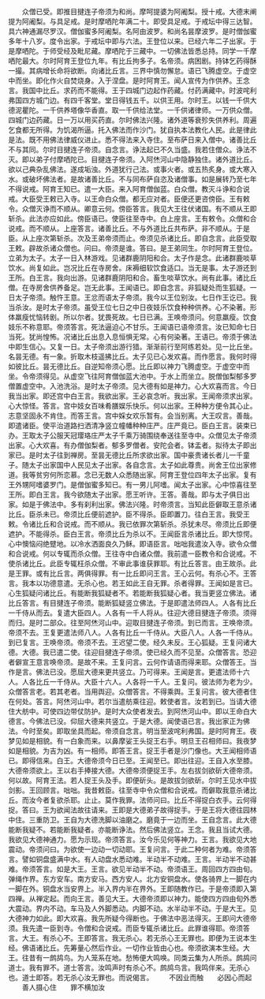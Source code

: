 <!-- { "loadSidebar": true } -->
　　众僧已受。即推目揵连子帝须为和尚。摩呵提婆为阿阇梨。授十戒。大德末阐提为阿阇梨。与具足戒。是时摩哂陀年满二十。即受具足戒。于戒坛中得三达智。具六神通漏尽罗汉。僧伽蜜多阿阇梨。名阿由波罗。和尚名昙摩波罗。是时僧伽蜜多年十八岁。度令出家。于戒坛中即与六法。王登位以来。已经六年二子出家。于是摩哂陀。于师受经及毗尼藏。摩哂陀于三藏中。一切佛法皆悉总持。同学一千摩哂陀最大。尔时阿育王登位九年。有比丘拘多子。名帝须。病困剧。持钵乞药得酥一撮。其病增长命将欲断。向诸比丘言。三界中慎勿懈怠。语已飞腾虚空。于虚空中而坐。即化作火自焚烧身。入于涅盘。是时阿育王。闻人宣传为作供养。王念言。我国中比丘。求药而不能得。王于四城门边起作药藏。付药满藏中。时波咤利弗国四方城门边。有四千客堂。堂日得钱五千。以供王用。尔时王。以钱一千供大德泥瞿陀。一千供养塔像华香直。取一千供给法堂。一千供诸律师。一万供众僧。四城门边药藏。日一万以用买药直。尔时佛法兴隆。诸外道等衰殄失供养利。周遍乞食都无所得。为饥渴所逼。托入佛法而作沙门。犹自执本法教化人民。此是律此是法。既不用佛法律威仪进止。悉不得法来入寺住。至布萨日来入僧中。诸善比丘不与其同。尔时目揵连子帝须。自念言。诤法起已不久当盛。我若住僧众。诤法不灭。即以弟子付摩哂陀已。目揵连子帝须。入阿烋河山中隐静独住。诸外道比丘。欲以己典杂乱佛法。遂成垢浊。外道犹行己法。或事火者。或五热炙身。或大寒入水。或破坏佛法者。是故诸善比丘。不与同布萨自恣及诸僧事。如是展转乃至七年不得说戒。阿育王知已。遣一大臣。来入阿育僧伽蓝。白众僧。教灭斗诤和合说戒。大臣受王敕已入寺。以王命白众僧。都无应对者。臣便还更咨傍臣。王有敕令。众僧灭诤而不顺从。卿意云何。傍臣答言。我见大王往伏诸国。有不顺从王即斩杀。此法亦应如此。傍臣语已。使臣往至寺中。白上座言。王有敕令。众僧和合说戒。而不顺从。上座答言。诸善比丘。不与外道比丘共布萨。非不顺从。于是臣。从上座次第斩杀。次及王弟帝须而止。帝须见杀诸比丘。即自念言。此臣受取王敕。辟故杀诸众僧也。问曰。帝须是谁。答曰。是王弟同生。尔时阿育王登位。立弟为太子。太子一日入林游戏。见诸群鹿阴阳和合。太子作是念。此诸群鹿啖草饮水。尚复如此。岂况比丘在寺房舍。床褥细软饮食适口。当无是事。太子游还到王所。白王言。我向出游。见诸群鹿阴阳和合。畜生啖草饮水。尚有此事。诸比丘僧。在寺房舍供养备足。岂无此事。王闻语已。即自念言。非狐疑处而生狐疑。一日太子帝须。触忤王意。王忿而语太子帝须。我今以王位别汝。七日作王讫已。我当杀汝。是时太子帝须。虽受王位七日之中日夜妓乐饮食种种供养。心不染著。形体羸瘦忧恼转剧。所以尔者。犹畏死故。七日已满。王唤帝须问。何意羸瘦。饮食妓乐不称意耶。帝须答言。死法逼迫心不甘乐。王闻语已语帝须言。汝已知命七日当死。犹尚惶怖。况诸比丘出息入息恒惧无常。心有何染著。王语已。帝须于佛法中即生信心。又复一日。太子帝须出游行猎。渐渐前行至阿练若处。见一比丘坐。名昙无德。有一象。折取木枝遥拂比丘。太子见已心发欢喜。而作愿言。我何时得如彼比丘。昙无德比丘。自逆知帝须心愿。比丘即以神力飞腾虚空。于虚空中而坐。令帝须得见。从虚空飞往阿育僧伽蓝大池中。于水上而坐立。脱僧伽梨郁多罗僧置虚空中。入池洗浴。是时太子帝须。见大德有如是神力。心大欢喜而言。今日我当出家。即还宫中白王言。我欲出家。王必哀念听。我出家。王闻帝须求出家。心大惊怪。答言。宫中妓女百味肴膳娱乐快乐。何以出家。王种种方便令其心止。志意坚固永不肯住。而答王言。宫中婇女欢乐暂有。会当别离。大王叹言。善哉。即遣诸臣。使平治道路扫洒清净竖立幢幡种种庄严。庄严竟已。臣白王言。装束已办。王取太子公服天冠璎珞庄严太子千乘万骑围绕奉送往至寺中。众僧见太子帝须出家。心大欢喜。有办僧伽梨者。郁多罗僧者。安陀会者。钵盂者。拟待太子即出家已。是时太子往到禅房。至昙无德比丘所求欲出家。国中豪贵诸长者儿一千童子。随太子出家国中人民见太子出家。各自念言。太子如此尊贵。尚舍王位出家修道。我等贫穷何所恋慕。念已无数人众悉随出家。阿育王登位四年太子出家。复有王外甥阿嗜婆罗门。是僧伽蜜多知已。有一男儿阿嗜。闻太子出家。心中惊喜往至王所。即白王言。我今欲随太子出家。愿王听许。王答。善哉。即与太子俱日出家。如是于佛法中。多有刹利出家。佛法兴隆。时帝须言。当知此臣僻取王意杀诸比丘。臣杀未已。帝须比丘便前遮护。臣不得杀。臣即置刀。往白王言。我受王敕。令诸比丘和合说戒。而不顺从。我已依罪次第斩杀。杀犹未尽。帝须比丘即便遮护。不能得杀。臣白王言。帝须比丘为杀以不。王闻臣言杀诸比丘。即大惊愕。心中懊恼闷绝躄地。以冷水洒面良久乃稣。即语臣言。咄咄我遣汝入寺。欲令众僧和合说戒。何以专辄而杀众僧。王往寺中白诸众僧。我前遣一臣教令和合说戒。不使杀诸比丘。此臣专辄枉杀众僧。不审此事谁获罪耶。有比丘答言。由王故杀。此是王罪。或有比丘言。两俱得罪。有一比丘即问王言。王心云何。有杀心不。王答言。我本以功德意遣。无杀心也。若王如此王自无罪。杀者得罪。王闻如是言已。心生狐疑问诸比丘。有能断我狐疑者不。若能断我狐疑心者。我当更竖立佛法。诸比丘答言。有目揵连子帝须。能断狐疑竖立佛法。于是即遣法师四人。人各有比丘一千侍从而去。复遣大臣四人。人各有一千人将从。往迎大德目揵连子帝须。须得而归。是时二部众。往至阿烋河山中。迎取目揵连子帝须。到已而言。王唤帝须。帝须不去。王复更遣法师八人。人各有比丘一千侍从。大臣八人。人各一千侍从。到已复言。王唤帝须。帝须不去。王迟望二使。经久未反。王心狐疑。王复问诸大德。大德。我已遣二使。往迎目揵连子帝须。使已经久而不见至。众僧答言。恐迎者僻宣王意言唤帝须。是故不来。王复问言。云何作请语而得来耶。众僧答王。当作是言。佛法已没。愿屈大德来更共竖立。乃可得来。王闻是言。更遣法师十六人。人各比丘一千侍从。大臣十六人。人各将一千人。王复问。彼法师为老为少。众僧答言老。若其老者。当用舆迎。众僧答言。不得乘舆。王复问言。彼大德者住在何处。答言。阿烋河山中。若尔当遣舫乘往迎。敕使者言。汝若到已。当请大德住大舫中。可使四边带仗防护。是时大众使者发去。到阿烋河山中。即以王命白大德言。今佛法已没。仰屈大德来共竖立。于是大德。闻使语已言。我出家正为佛法。今时至矣。即取坐具而起。帝须自念言。明当至波咤利弗国。是时阿育王。夜梦见如是相貌。有一白象而来。以鼻摩娑王头捉王右手。明旦王召相师曰。我夜梦如是相貌。为吉为凶。有一相师。即答王言。捉王手者是沙门像也。大王闻相师语已。即得信来。白王。大德帝须今日已至。王闻至已。即出往迎。王自入水至膝。大德帝须欲上。王以右手捧接大德。大德帝须便捉王手。左右拔剑欲斫大德帝须。何以故。阿育王法。若人捉王头及手。即便斫头。是故拔剑欲斫。尔时王见水中拔剑影。王回顾言。咄咄。我昔敕臣。往至寺中令众僧和合说戒。而僻取我意杀诸比丘。而汝今者复欲杀耶。止止。莫作我罪。法师问曰。比丘不得捉白衣手。云何得捉。答曰。王为欲闻法故往请来。王即是大德弟子故得捉手。于是王将大德往园林中住。三重防卫。王自为大德洗脚以油磨之。磨竟于一边而坐。王自念言。此大德能断我疑不。若能断我疑者。亦能断诤法。然后佛法竖立。王念。我且当试大德。我欲见大德神通力。愿为示现。帝须答言。汝今乐见何等神力。王言。我欲见大地震动。帝须问曰。为欲使一边动一切动耶。王复问言。于此二种何者为难。帝须答言。譬如铜盘盛满中水。有人动盘水悉动难。半动半不动难。王言。半动半不动甚难。帝须答言。如是大王。王言。欲见半动半不动。帝须语王。周回四方四由旬。弹绳作界。东方安车。南方安马。西方安人。北方安铜盘水。使各骑界上一脚在内一脚在外。铜盘水当安界上。半入界内半在界外。王即随教作已。于是帝须即入第四禅。从禅定起。而向王言。善见大王。大德帝须即以神力。能使四方四由旬外悉大震动。界内不动。车马及人外脚悉动。内脚不动。水半动半不动。于是大王。见大德神力如此。即大欢喜。我先所疑今得断也。于佛法中恶法得灭。王即问大德帝须。我先遣一臣到寺。令僧和合说戒。而臣专辄杀诸比丘。此罪谁得耶。帝须答言。大王。有杀心不。王即答言。我无杀心。若无杀心王无罪也。即便为王说本生经。佛语诸比丘。先筹量心然后作业。一切作业皆由心也。帝须欲演本生经。大王。往昔有一鹧鸪鸟。为人笼系在地。愁怖便大鸣唤。同类云集为人所杀。鹧鸪问道士。我有罪不。道士答言。汝鸣声时有杀心不。鹧鸪鸟言。我鸣伴来。无杀心也。道士即答。若无杀心汝无罪也。而说偈言。
　　不因业而触　　必因心而起
　　善人摄心住　　罪不横加汝

